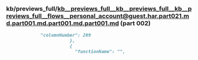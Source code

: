 ### kb/previews_full/kb__previews_full__kb__previews_full__kb__previews_full__flows__personal_account@guest.har.part021.md.part001.md.part001.md.part001.md (part 002)

```md
             "columnNumber": 209
                        },
                        {
                          "functionName": "",
            
```

```
